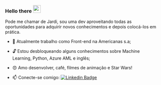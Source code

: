 ### Hello there <img src="https://media.giphy.com/media/hvRJCLFzcasrR4ia7z/giphy.gif" width="25px">

Pode me chamar de Jardi, sou uma dev aproveitando todas as oportunidades para adquirir novos conhecimentos e depois colocá-los em prática.

<!--
**JardielmaQueiroz/jardielmaQueiroz** is a ✨ _special_ ✨ repository because its `README.md` (this file) appears on your GitHub profile.

Here are some ideas to get you started:-->

- 🔭 Atualmente trabalho como Front-end na Americanas s.a;

- 🔓 Estou desbloqueando alguns conhecimentos sobre Machine Learning, Python, Azure AML e inglês;

- 😍 Amo desenvolver, café, filmes de animação e Star Wars!

- 📫 Conecte-se comigo: [![Linkedin Badge](https://img.shields.io/badge/-LinkedIn-blue?style=flat-square&logo=Linkedin&logoColor=white&link=https://www.linkedin.com/in/jardielma-queiroz-de-lima-12b91b53/)](https://www.linkedin.com/in/jardielma-queiroz-de-lima-12b91b53/)
